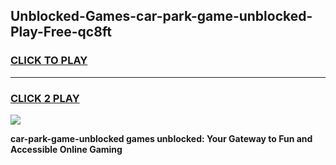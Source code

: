 
## Unblocked-Games-car-park-game-unblocked-Play-Free-qc8ft
<h3>
<a href="https://premium76.site?title=car-park-game-unblocked&ref=09A">CLICK TO PLAY</a></h3>
<hr>

<h3>
<a href="https://premium76.site?title=car-park-game-unblocked&ref=09A">CLICK 2 PLAY</a>
  
</h3>

<a href="https://premium76.site?title=car-park-game-unblocked&ref=09A"><img src="https://clearcache.store/games.png"></a>


**car-park-game-unblocked games unblocked: Your Gateway to Fun and Accessible Online Gaming**
